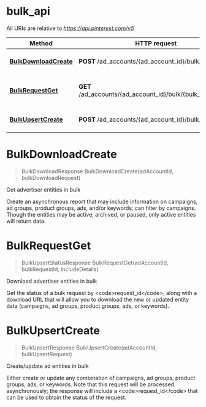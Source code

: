 # bulk_api

All URIs are relative to *https://api.pinterest.com/v5*

Method | HTTP request | Description
------------- | ------------- | -------------
[**BulkDownloadCreate**](bulk_api.md#BulkDownloadCreate) | **POST** /ad_accounts/{ad_account_id}/bulk/download | Get advertiser entities in bulk
[**BulkRequestGet**](bulk_api.md#BulkRequestGet) | **GET** /ad_accounts/{ad_account_id}/bulk/{bulk_request_id} | Download advertiser entities in bulk
[**BulkUpsertCreate**](bulk_api.md#BulkUpsertCreate) | **POST** /ad_accounts/{ad_account_id}/bulk/upsert | Create/update ad entities in bulk


<a name="BulkDownloadCreate"></a>
# **BulkDownloadCreate**
> BulkDownloadResponse BulkDownloadCreate(adAccountId, bulkDownloadRequest)

Get advertiser entities in bulk

Create an asynchronous report that may include information on campaigns, ad groups, product groups, ads, and/or keywords; can filter by campaigns. Though the entities may be active, archived, or paused, only active entities will return data.
<a name="BulkRequestGet"></a>
# **BulkRequestGet**
> BulkUpsertStatusResponse BulkRequestGet(adAccountId, bulkRequestId, includeDetails)

Download advertiser entities in bulk

Get the status of a bulk request by &lt;code&gt;request_id&lt;/code&gt;, along with a download URL that will allow you to download the new or updated entity data (campaigns, ad groups, product groups, ads, or keywords).
<a name="BulkUpsertCreate"></a>
# **BulkUpsertCreate**
> BulkUpsertResponse BulkUpsertCreate(adAccountId, bulkUpsertRequest)

Create/update ad entities in bulk

Either create or update any combination of campaigns, ad groups, product groups, ads, or keywords. Note that this request will be processed asynchronously; the response will include a &lt;code&gt;request_id&lt;/code&gt; that can be used to obtain the status of the request.
